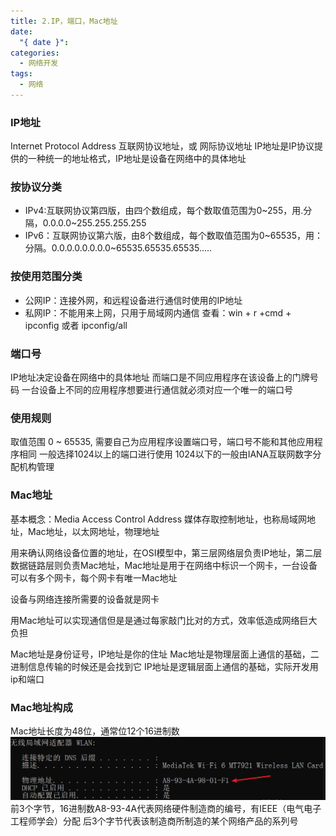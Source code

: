 ```yaml
---
title: 2.IP，端口，Mac地址
date:
  "{ date }": 
categories:
  - 网络开发
tags:
  - 网络
---
```

### IP地址
Internet Protocol Address
互联网协议地址，或 网际协议地址
IP地址是IP协议提供的一种统一的地址格式，IP地址是设备在网络中的具体地址

### 按协议分类
- IPv4:互联网协议第四版，由四个数组成，每个数取值范围为0~255，用.分隔，0.0.0.0~255.255.255.255
- IPv6：互联网协议第六版，由8个数组成，每个数取值范围为0~65535，用：分隔。0.0.0.0.0.0.0.0~65535.65535.65535.....
### 按使用范围分类
- 公网IP：连接外网，和远程设备进行通信时使用的IP地址
- 私网IP：不能用来上网，只用于局域网内通信
  查看：win + r +cmd + ipconfig 或者 ipconfig/all

### 端口号
IP地址决定设备在网络中的具体地址
而端口是不同应用程序在该设备上的门牌号码
一台设备上不同的应用程序想要进行通信就必须对应一个唯一的端口号

### 使用规则
取值范围 0 ~ 65535,
需要自己为应用程序设置端口号，端口号不能和其他应用程序相同
一般选择1024以上的端口进行使用
1024以下的一般由IANA互联网数字分配机构管理

### Mac地址 
基本概念：Media Access Control Address
媒体存取控制地址，也称局域网地址，Mac地址，以太网地址，物理地址

用来确认网络设备位置的地址，在OSI模型中，第三层网络层负责IP地址，第二层数据链路层则负责Mac地址，Mac地址是用于在网络中标识一个网卡，一台设备可以有多个网卡，每个网卡有唯一Mac地址

设备与网络连接所需要的设备就是网卡

用Mac地址可以实现通信但是是通过每家敲门比对的方式，效率低造成网络巨大负担

Mac地址是身份证号，IP地址是你的住址
Mac地址是物理层面上通信的基础，二进制信息传输的时候还是会找到它
IP地址是逻辑层面上通信的基础，实际开发用ip和端口
### Mac地址构成
Mac地址长度为48位，通常位12个16进制数
![](../../img/beishang20250217154437940.png)
前3个字节，16进制数A8-93-4A代表网络硬件制造商的编号，有IEEE（电气电子工程师学会）分配
后3个字节代表该制造商所制造的某个网络产品的系列号
